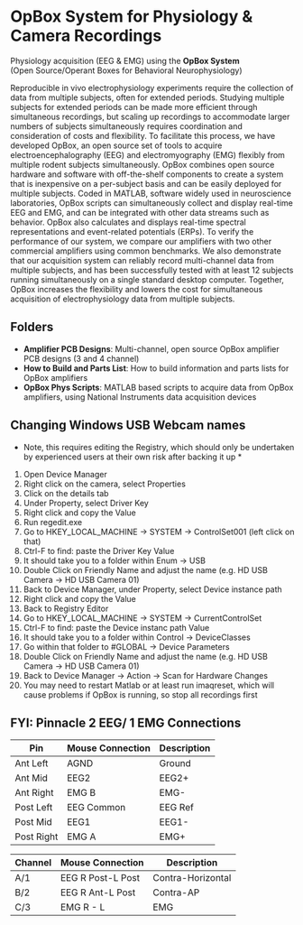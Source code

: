 # OpBox System for Physiology & Camera Recordings

Physiology acquisition (EEG & EMG) using the **OpBox System**  
(Open Source/Operant Boxes for Behavioral Neurophysiology)
 
Reproducible in vivo electrophysiology experiments require the collection of data from multiple subjects, often for extended periods. Studying multiple subjects for extended periods can be made more efficient through simultaneous recordings, but scaling up recordings to accommodate larger numbers of subjects simultaneously requires coordination and consideration of costs and flexibility. To facilitate this process, we have developed OpBox, an open source set of tools to acquire electroencephalography (EEG) and electromyography (EMG) flexibly from multiple rodent subjects simultaneously. OpBox combines open source hardware and software with off-the-shelf components to create a system that is inexpensive on a per-subject basis and can be easily deployed for multiple subjects. Coded in MATLAB, software widely used in neuroscience laboratories, OpBox scripts can simultaneously collect and display real-time EEG and EMG, and can be integrated with other data streams such as behavior. OpBox also calculates and displays real-time spectral representations and event-related potentials (ERPs). To verify the performance of our system, we compare our amplifiers with two other commercial amplifiers using common benchmarks. We also demonstrate that our acquisition system can reliably record multi-channel data from multiple subjects, and has been successfully tested with at least 12 subjects running simultaneously on a single standard desktop computer. Together, OpBox increases the flexibility and lowers the cost for simultaneous acquisition of electrophysiology data from multiple subjects.


## Folders
* **Amplifier PCB Designs**: Multi-channel, open source OpBox amplifier PCB designs (3 and 4 channel)
* **How to Build and Parts List**: How to build information and parts lists for OpBox amplifiers
* **OpBox Phys Scripts**: MATLAB based scripts to acquire data from OpBox amplifiers, using National Instruments data acquisition devices


## Changing Windows USB Webcam names
* Note, this requires editing the Registry, which should only be undertaken by experienced users at their own risk after backing it up *  
1. Open Device Manager
1. Right click on the camera, select Properties
1. Click on the details tab
1. Under Property, select Driver Key
1. Right click and copy the Value
1. Run regedit.exe
1. Go to HKEY_LOCAL_MACHINE -> SYSTEM -> ControlSet001 (left click on that)
1. Ctrl-F to find: paste the Driver Key Value
1. It should take you to a folder within Enum -> USB
1. Double Click on Friendly Name and adjust the name (e.g. HD USB Camera -> HD USB Camera 01)
1. Back to Device Manager, under Property, select Device instance path
1. Right click and copy the Value
1. Back to Registry Editor
1. Go to HKEY_LOCAL_MACHINE -> SYSTEM -> CurrentControlSet
1. Ctrl-F to find: paste the Device instanc path Value
1. It should take you to a folder within Control -> DeviceClasses
1. Go within that folder to #GLOBAL -> Device Parameters
1. Double Click on Friendly Name and adjust the name (e.g. HD USB Camera -> HD USB Camera 01)
1. Back to Device Manager -> Action -> Scan for Hardware Changes
1. You may need to restart Matlab or at least run imaqreset, which will cause problems if OpBox is running, so stop all recordings first


## FYI: Pinnacle 2 EEG/ 1 EMG Connections

| Pin | Mouse Connection | Description |
| --- | --- | --- |
| Ant Left | AGND | Ground |
| Ant Mid | EEG2| EEG2+ |
| Ant Right | EMG B | EMG- |
| Post Left | EEG Common | EEG Ref |
| Post Mid | EEG1 | EEG1- |
| Post Right | EMG A | EMG+ |

| Channel | Mouse Connection | Description |
| --- | --- | --- |
| A/1 | EEG R Post-L Post | Contra-Horizontal |
| B/2 | EEG R Ant-L Post | Contra-AP |
| C/3 | EMG R - L | EMG |
